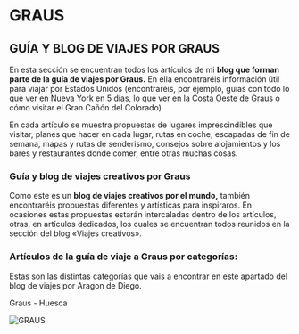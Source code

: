 # GRAUS

## GUÍA Y BLOG DE VIAJES POR GRAUS
En esta sección se encuentran todos los artículos de mi **blog que forman parte de la guía de viajes por Graus.** En ella encontraréis  información útil para viajar por Estados Unidos (encontraréis, por ejemplo, guías con todo lo que ver en Nueva York en 5 días, lo que ver en la Costa Oeste de Graus o cómo visitar el Gran Cañón del Colorado)

En cada artículo se muestra propuestas de lugares imprescindibles que visitar, planes que hacer en cada lugar, rutas en coche, escapadas de fin de semana, mapas y rutas de senderismo, consejos sobre alojamientos y los bares y restaurantes donde comer, entre otras muchas cosas.

### Guía y blog de viajes creativos por Graus
Como este es un **blog de viajes creativos por el mundo,** también encontraréis propuestas diferentes y artísticas para inspiraros. En ocasiones estas propuestas estarán intercaladas dentro de los artículos, otras, en artículos dedicados, los cuales se encuentran todos reunidos en la sección del blog «Viajes creativos».

### Artículos de la guía de viaje a Graus por categorías:
Estas son las distintas categorías que vais a encontrar en este apartado del blog de viajes por Aragon de Diego.

Graus - Huesca

![GRAUS](https://www.huescalamagia.es/blog/wp-content/uploads/2016/05/plaza-mayor-graus-panoramio-1024x533.jpg)